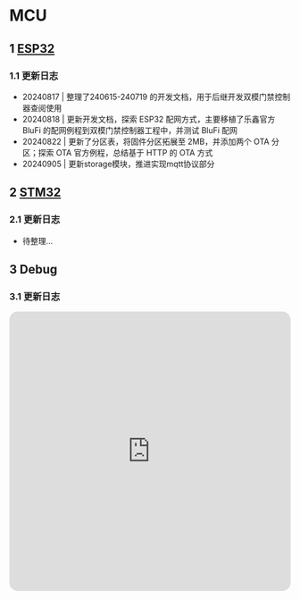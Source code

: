 # MCU

<!-- 搜索00-MCU路径下的项目结构，罗列文章在下面 -->

## 1 [ESP32](ESP32/index.md)

### 1.1 更新日志

- 20240817 | 整理了240615-240719 的开发文档，用于后继开发双模门禁控制器查阅使用
- 20240818 | 更新开发文档，探索 ESP32 配网方式，主要移植了乐鑫官方 BluFi 的配网例程到双模门禁控制器工程中，并测试 BluFi 配网
- 20240822 | 更新了分区表，将固件分区拓展至 2MB，并添加两个 OTA 分区；探索 OTA 官方例程，总结基于 HTTP 的 OTA 方式
- 20240905 | 更新storage模块，推进实现mqtt协议部分

## 2 [STM32](STM32/00-STM32总述.md)

### 2.1 更新日志

- 待整理...

## 3 Debug

### 3.1 更新日志

<iframe frameborder="0" style="width:100%;height:500px;border:0px solid var(--md-typeset-a-color);background-color:transparent;display:block;overflow:auto;border-radius:15px;" src="https://viewer.diagrams.net/?tags=%7B%7D&ui=dark&sync=auto&grid=1&lightbox=1&target=blank&highlight=0000ff&edit=https%3A%2F%2Fapp.diagrams.net%2F%23HSagi-Rastar%252FSagiDrawio_public%252Fmain%252Ftest.drawio%23%257B%2522pageId%2522%253A%2522C5RBs43oDa-KdzZeNtuy%2522%257D&layers=1&nav=1&title=test.drawio#Uhttps%3A%2F%2Fraw.githubusercontent.com%2FSagi-Rastar%2FSagiDrawio_public%2Fmain%2Ftest.drawio"></iframe>